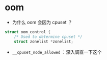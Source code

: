  # oom


- 为什么 oom 会因为 cpuset ？
```c
struct oom_control {
	/* Used to determine cpuset */
	struct zonelist *zonelist;
```
- `__cpuset_node_allowed` ：深入调查一下这个
